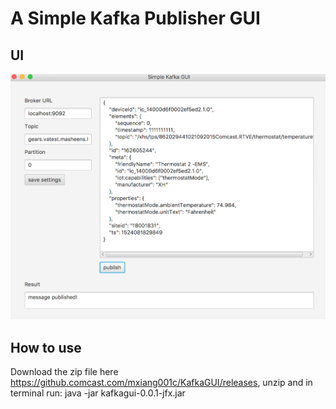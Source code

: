 # A Simple Kafka Publisher GUI


## UI

![](screenshot.png)

## How to use
Download the zip file here https://github.comcast.com/mxiang001c/KafkaGUI/releases, unzip and in terminal run:
java -jar kafkagui-0.0.1-jfx.jar